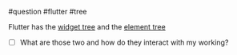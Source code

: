 #question #flutter #tree

Flutter has the [widget tree](/widget%20tree) and the [element tree](/element%20tree)

- [ ] What are those two and how do they interact with my working?